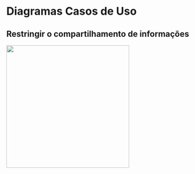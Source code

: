 # Diagramas Casos de Uso

## Restringir o compartilhamento de informações
<div class="toolgrid">
	<div>
        <img height="320px" src="../imagens/restringir_informacoes.png"> 
    </div>
</div>